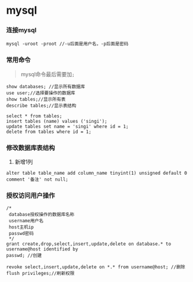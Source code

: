 # mysql

### 连接mysql
```
mysql -uroot -proot //-u后面是用户名，-p后面是密码
```

### 常用命令
> mysql命令最后需要加`;`

```
show databases; //显示所有数据库
use user;//选择要操作的数据库
show tables;//显示所有表
describe tables;//显示表结构

select * from tables;
insert tables (name) values ('singi');
update tables set name = 'singi' where id = 1;
delete from tables where id = 1;
```
### 修改数据库表结构

1. 新增1列

```
alter table table_name add column_name tinyint(1) unsigned default 0 comment '备注' not null;
```

### 授权访问用户操作
```
/*
 database授权操作的数据库名称
 username用户名
 host主机ip
 passwd密码
 */
grant create,drop,select,insert,update,delete on database.* to username@host identified by 
passwd; //创建

revoke select,insert,update,delete on *.* from username@host; //删除
flush privileges;//刷新权限
```